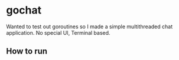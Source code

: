 # gochat
Wanted to test out goroutines so I made a simple multithreaded chat application. No special UI, Terminal based.


## How to run




